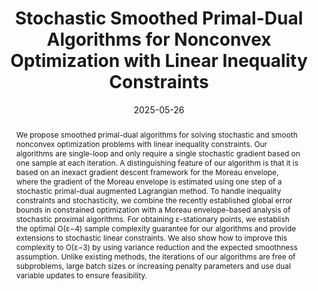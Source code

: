 ---
title: "Stochastic Smoothed Primal-Dual Algorithms for Nonconvex Optimization with Linear Inequality Constraints"
date: 2025-05-26
publishDate: 2025-05-26
authors: ["Ruichuan Huang", "Jiawei Zhang", "Ahmet Alacaoglu"]
publication_types: ["1"]
abstract: "We propose smoothed primal-dual algorithms for solving stochastic and smooth nonconvex optimization problems with linear inequality constraints. Our algorithms are single-loop and only require a single stochastic gradient based on one sample at each iteration. A distinguishing feature of our algorithm is that it is based on an inexact gradient descent framework for the Moreau envelope, where the gradient of the Moreau envelope is estimated using one step of a stochastic primal-dual augmented Lagrangian method. To handle inequality constraints and stochasticity, we combine the recently established global error bounds in constrained optimization with a Moreau envelope-based analysis of stochastic proximal algorithms. For obtaining ε-stationary points, we establish the optimal O(ε−4) sample complexity guarantee for our algorithms and provide extensions to stochastic linear constraints. We also show how to improve this complexity to O(ε−3) by using variance reduction and the expected smoothness assumption. Unlike existing methods, the iterations of our algorithms are free of subproblems, large batch sizes or increasing penalty parameters and use dual variable updates to ensure feasibility."
featured: false
publication: "*International Conference on Machine Learning (ICML 2025)*"
---
